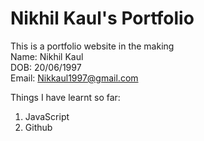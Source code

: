 # Nikhil Kaul's Portfolio

This is a portfolio website in the making <br>
Name: Nikhil Kaul <br>
DOB: 20/06/1997 <br>
Email: Nikkaul1997@gmail.com <br>

Things I have learnt so far:

1. JavaScript
2. Github
